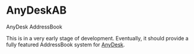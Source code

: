 # AnyDeskAB
AnyDesk AddressBook

This is in a very early stage of development.
Eventually, it should provide a fully featured AddressBook system for [AnyDesk](https://anydesk.com).
